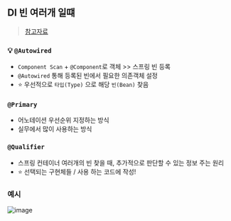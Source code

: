 ## DI 빈 여러개 일떄
> [참고자료](https://velog.io/@neity16/Spring-%ED%95%B5%EC%8B%AC-%EC%9B%90%EB%A6%AC-%EA%B8%B0%EB%B3%B8%ED%8E%B8-8-Primary-Qualifier)

### 💡 `@Autowired`
- `Component Scan` + `@Component`로 객체 >> 스프링 빈 등록
- `@Autowired` 통해 등록된 빈에서 필요한 의존객체 설정
- ⭐ 우선적으로 `타입(Type)` 으로 해당 `빈(Bean)` 찾음

### `@Primary`
- 어노테이션 우선순위 지정하는 방식
- 실무에서 많이 사용하는 방식

### `@Qualifier`
- 스프링 컨테이너 여러개의 빈 찾을 때, 추가적으로 판단할 수 있는 정보 주는 원리
- ⭐ 선택되는 구현체들 / 사용 하는 코드에 작성!


### 예시
![image](https://user-images.githubusercontent.com/61215550/229389496-c10a31c2-c723-4289-bd81-a1a125c6ab5e.png)
